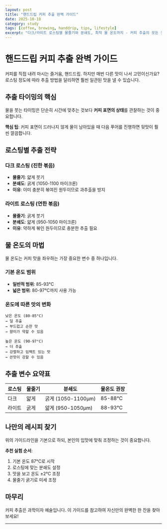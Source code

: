 ```yaml
---
layout: post
title: "핸드드립 커피 추출 완벽 가이드"
date: 2025-10-18
category: study
tags: [coffee, brewing, handdrip, tips, lifestyle]
excerpt: "다크/라이트 로스팅별 물줄기와 분쇄도, 최적 물 온도까지 - 커피 추출의 모든 것"
---
```


# 핸드드립 커피 추출 완벽 가이드

커피를 직접 내려 마시는 즐거움, 핸드드립. 하지만 매번 다른 맛이 나서 고민이신가요? 로스팅 정도에 따라 추출 방법을 달리하면 훨씬 일관된 맛을 낼 수 있습니다.

## 추출 타이밍의 핵심

물을 붓는 타이밍은 단순히 시간에 맞추는 것보다 **커피 표면의 상태**를 관찰하는 것이 중요합니다.

**핵심 팁**: 커피 표면이 드러나지 않게 물이 남아있을 때 다음 푸어를 진행하면 뒷맛이 훨씬 깔끔합니다.

## 로스팅별 추출 전략

### 다크 로스팅 (진한 볶음)

- **물줄기**: 얇게 붓기
- **분쇄도**: 굵게 (1050-1100 마이크론)
- **이유**: 이미 충분히 볶여진 원두이므로 과추출을 방지

### 라이트 로스팅 (연한 볶음)

- **물줄기**: 굵게 붓기
- **분쇄도**: 얇게 (950-1050 마이크론)
- **이유**: 약하게 볶인 원두이므로 충분한 추출 필요

## 물 온도의 마법

물 온도는 커피 맛을 좌우하는 가장 중요한 변수 중 하나입니다.

### 기본 온도 범위
- **일반적 범위**: 85-93°C
- **넓은 범위**: 80-97°C까지 사용 가능

### 온도에 따른 맛의 변화

```
낮은 온도 (80-85°C)
→ 덜 추출
→ 부드럽고 순한 맛
→ 향미가 약할 수 있음

높은 온도 (90-97°C)
→ 더 추출
→ 강렬하고 임팩트 있는 맛
→ 쓴맛이 강할 수 있음
```

## 추출 변수 요약표

| 로스팅 | 물줄기 | 분쇄도 | 물온도 권장 |
|--------|--------|--------|-------------|
| 다크 | 얇게 | 굵게 (1050-1100μm) | 85-88°C |
| 라이트 | 굵게 | 얇게 (950-1050μm) | 88-93°C |

## 나만의 레시피 찾기

위의 가이드라인을 기본으로 하되, 본인의 입맛에 맞춰 조정하는 것이 중요합니다.

**추천 실험 순서**:
1. 기본 온도 87°C로 시작
2. 로스팅에 맞는 분쇄도 설정
3. 맛을 보고 온도 ±2°C 조정
4. 물줄기 굵기로 미세 조정

## 마무리

커피 추출은 과학이자 예술입니다. 이 가이드를 참고하여 자신만의 완벽한 한 잔을 찾아보세요!

---

